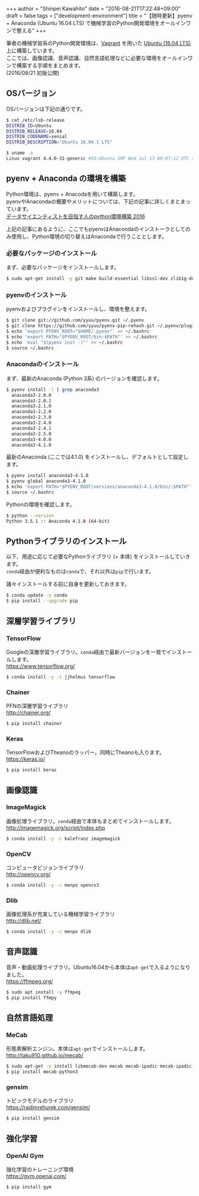 +++
author = "Shinpei Kawahito"
date = "2016-08-21T17:22:48+09:00"
draft = false
tags = ["development-environment"]
title = "【随時更新】pyenv + Anaconda (Ubuntu 16.04 LTS) で機械学習のPython開発環境をオールインワンで整える"
+++

筆者の機械学習系のPython開発環境は、[Vagrant](https://www.vagrantup.com/) を用いた [Ubuntu (16.04 LTS)](https://atlas.hashicorp.com/bento/boxes/ubuntu-16.04) 上に構築しています。  
ここでは、画像認識、音声認識、自然言語処理などに必要な環境をオールインワンで構築する手順をまとめます。  
(2016/08/21 初版公開)

## OSバージョン
OSバージョンは下記の通りです。  
```sh
$ cat /etc/lsb-release
DISTRIB_ID=Ubuntu
DISTRIB_RELEASE=16.04
DISTRIB_CODENAME=xenial
DISTRIB_DESCRIPTION="Ubuntu 16.04.1 LTS"
```
```sh
$ uname -a
Linux vagrant 4.4.0-31-generic #50-Ubuntu SMP Wed Jul 13 00:07:12 UTC 2016 x86_64 x86_64 x86_64 GNU/Linux
```

## pyenv + Anaconda の環境を構築
Python環境は、pyenv + Anacodaを用いて構築します。  
pyenvやAnacondaの概要やメリットについては、下記の記事に詳しくまとまっています。  
[データサイエンティストを目指す人のpython環境構築 2016](http://qiita.com/y__sama/items/5b62d31cb7e6ed50f02c)

上記の記事にあるように、ここでもpyenvはAnacondaのインストーラとしてのみ使用し、Python環境の切り替えはAnacondaで行うこととします。

### 必要なパッケージのインストール
まず、必要なパッケージをインストールします。
```sh
$ sudo apt-get install -y git make build-essential libssl-dev zlib1g-dev libbz2-dev libreadline-dev libsqlite3-dev wget curl llvm libncurses5-dev libncursesw5-dev
```

### pyenvのインストール
pyenvおよびプラグインをインストールし、環境を整えます。
```sh
$ git clone git://github.com/yyuu/pyenv.git ~/.pyenv
$ git clone https://github.com/yyuu/pyenv-pip-rehash.git ~/.pyenv/plugins/pyenv-pip-rehash
$ echo 'export PYENV_ROOT="$HOME/.pyenv"' >> ~/.bashrc
$ echo 'export PATH="$PYENV_ROOT/bin:$PATH"' >> ~/.bashrc
$ echo 'eval "$(pyenv init -)"' >> ~/.bashrc
$ source ~/.bashrc
```

### Anacondaのインストール
まず、最新のAnaconda (Python 3系) のバージョンを確認します。
```sh
$ pyenv install -l | grep anaconda3
  anaconda3-2.0.0
  anaconda3-2.0.1
  anaconda3-2.1.0
  anaconda3-2.2.0
  anaconda3-2.3.0
  anaconda3-2.4.0
  anaconda3-2.4.1
  anaconda3-2.5.0
  anaconda3-4.0.0
  anaconda3-4.1.0
```

最新のAnaconda (ここでは4.1.0) をインストールし、デフォルトとして設定します。
```sh
$ pyenv install anaconda3-4.1.0
$ pyenv global anaconda3-4.1.0
$ echo 'export PATH="$PYENV_ROOT/versions/anaconda3-4.1.0/bin/:$PATH"' >> ~/.bashrc
$ source ~/.bashrc
```

Pythonの環境を確認します。
```sh
$ python --version
Python 3.5.1 :: Anaconda 4.1.0 (64-bit)
```

## Pythonライブラリのインストール
以下、用途に応じて必要なPythonライブラリ (+ 本体) をインストールしていきます。  
``conda``経由が便利なものは``conda``で、それ以外は``pip``で行います。

諸々インストールする前に自身を更新しておきます。
```sh
$ conda update -y conda
$ pip install --upgrade pip
```

## 深層学習ライブラリ
### TensorFlow
Googleの深層学習ライブラリ。``conda``経由で最新バージョンを一発でインストールします。  
https://www.tensorflow.org/

```sh
$ conda install -y -c jjhelmus tensorflow
```

### Chainer
PFNの深層学習ライブラリ  
http://chainer.org/
```sh
$ pip install chainer
```

### Keras
TensorFlowおよびTheanoのラッパー。同時にTheanoも入ります。  
https://keras.io/

```sh
$ pip install keras
```

## 画像認識
### ImageMagick
画像処理ライブラリ。``conda``経由で本体もまとめてインストールします。  
http://imagemagick.org/script/index.php

```sh
$ conda install -y -c kalefranz imagemagick
```
### OpenCV
コンピュータビジョンライブラリ  
http://opencv.org/

```sh
$ conda install -y -c menpo opencv3
```
### Dlib
画像処理系が充実している機械学習ライブラリ  
http://dlib.net/
```sh
$ conda install -y -c menpo dlib
```

## 音声認識
音声・動画処理ライブラリ。Ubuntu16.04から本体は``apt-get``で入るようになりました。  
https://ffmpeg.org/

```sh
$ sudo apt install -y ffmpeg
$ pip install ffmpy
```

## 自然言語処理
### MeCab
形態素解析エンジン。本体は``apt-get``でインストールします。  
http://taku910.github.io/mecab/

```sh
$ sudo apt-get -y install libmecab-dev mecab mecab-ipadic mecab-ipadic-utf8
$ pip install mecab-python3
```
### gensim
トピックモデルのライブラリ  
https://radimrehurek.com/gensim/

```sh
$ pip install gensim
```

## 強化学習
### OpenAI Gym
強化学習のトレーニング環境  
https://gym.openai.com/
```sh
$ pip install gym
```
